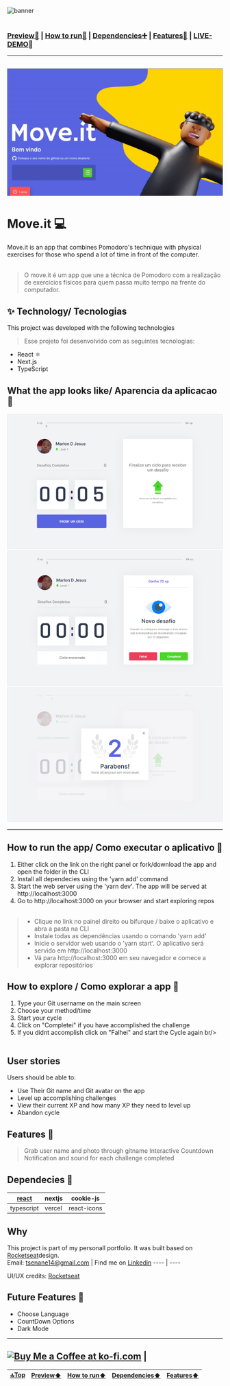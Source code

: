 <div id="top"></div>

![banner](https://github.com/rocketseat-education/nlw-04-reactjs/blob/main/.github/logo.png)</br></br>
### <a href="#visual">Preview👀</a> | <a href="#htrun">How to run🔧</a> | <a href="#dep">Dependencies➕</a> | <a href="#feat">Features🌟</a> | [LIVE-DEMO](https://moveit-next-iymomt6wm-paichato.vercel.app/)🚀</br>



---------
![gif](https://github.com/paichato/moveit-next/blob/main/move-it%20previews/Moveit-gif.gif)
------
# Move.it 💻
Move.it is an app that combines Pomodoro's technique with physical exercises for those who spend a lot of time in front of the computer.</br> </br>
> O move.it é um app que une a técnica de Pomodoro com a realização de exercícios físicos para quem passa muito tempo na frente do computador.

## ✨ Technology/ Tecnologias
This project was developed with the following technologies
> Esse projeto foi desenvolvido com as seguintes tecnologias:

- React ⚛
- Next.js 
- TypeScript

<div id="visual"></div>

## What the app looks like/ Aparencia da aplicacao 🙈

 ![banner](https://github.com/paichato/moveit-next/blob/main/move-it%20previews/preview1.PNG)
  ![banner](https://github.com/paichato/moveit-next/blob/main/move-it%20previews/preview2.PNG)
   ![banner](https://github.com/paichato/moveit-next/blob/main/move-it%20previews/preview3.PNG)



--- 

<div id="htrun"></div>

## How to run the app/ Como executar o aplicativo 🚀
1. Either click on the link on the right panel or fork/download the app and open the folder in the CLI
2. Install all dependecies using the 'yarn add' command
3. Start the web server using the 'yarn dev'. The app will be served at http://localhost:3000
4. Go to http://localhost:3000 on your browser and start exploring repos<br/></br>

  > - Clique no link no painel direito ou bifurque / baixe o aplicativo e abra a pasta na CLI
  > - Instale todas as dependências usando o comando 'yarn add'
  > - Inicie o servidor web usando o 'yarn start'. O aplicativo será servido em http://localhost:3000
  > - Vá para http://localhost:3000 em seu navegador e comece a explorar repositórios

## How to explore / Como explorar a app 🔀
1. Type your Git username on the main screen
2. Choose your method/time
3. Start your cycle
4. Click on "Completei" if you have accomplished the challenge
5. If you didnt accomplish click on "Falhei" and start the Cycle again
br/><br/><br/>


## User stories
Users should be able to:

- Use Their Git name and Git avatar on the app
- Level up accomplishing challenges
- View their current XP and how many XP they need to level up
- Abandon cycle


<div id="feat"></div>

## Features 💎
> Grab user name and photo through gitname
> Interactive Countdown
> Notification and sound for each challenge completed





<div id="dep"></div>

## Dependecies 💾
[react](https://github.com/facebook/react)|nextjs|cookie-js
---|---|---
typescript|vercel|react-icons

## Why
This project is part of my personall portfolio. It was built based on [Rocketseat](https://github.com/rocketseat-education)design.<br/>
Email: tsenane14@gmail.com | Find me on [Linkedin](https://www.linkedin.com/in/marlon-d-jesus-6874271ab/) 
---- | ----


UI/UX credits: [Rocketseat](https://github.com/rocketseat-education)


## Future Features 🎲
- Choose Language
- CountDown Options
- Dark Mode

---



<a href='https://ko-fi.com/D1D63F21Y' target='_blank'><img height='36' style='border:0px;height:36px;' src='https://cdn.ko-fi.com/cdn/kofi2.png?v=2' border='0' alt='Buy Me a Coffee at ko-fi.com' /></a> | 
-------
<a href="#top">🔝Top</a>|<a href="#visual">Preview⬆</a>|<a href="#htrun">How to run⬆</a>|<a href="#dep">Dependencies⬆</a>|<a href="#feat">Features⬆</a>
---|---|---|---|---

